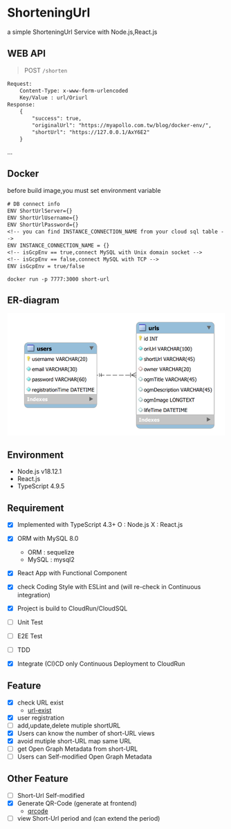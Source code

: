# ShorteningUrl
a simple ShorteningUrl Service with Node.js,React.js
## WEB API
> POST `/shorten`

    Request:
        Content-Type: x-www-form-urlencoded
        Key/Value : url/Oriurl
    Response:
        {
            "success": true,
            "originalUrl": "https://myapollo.com.tw/blog/docker-env/",
            "shortUrl": "https://127.0.0.1/AxY6E2"
        }
...


## Docker
before build image,you must set environment variable
```
# DB connect info
ENV ShortUrlServer={}
ENV ShortUrlUsername={}
ENV ShortUrlPassword={}
<!-- you can find INSTANCE_CONNECTION_NAME from your cloud sql table -->
ENV INSTANCE_CONNECTION_NAME = {}
<!-- isGcpEnv == true,connect MySQL with Unix domain socket -->
<!-- isGcpEnv == false,connect MySQL with TCP -->
ENV isGcpEnv = true/false
```

```
docker run -p 7777:3000 short-url
```

## ER-diagram
![](https://github.com/kaizziizg/ShorteningUrl/blob/main/public/images/ERdiagram.png?raw=true)

## Environment
* Node.js v18.12.1
* React.js 
* TypeScript 4.9.5

## Requirement
- [x] Implemented with TypeScript 4.3+
    O : Node.js X : React.js
- [x] ORM with MySQL 8.0
    * ORM : sequelize
    * MySQL : mysql2
- [x] React App with Functional Component
- [x] check Coding Style with ESLint and (will re-check in Continuous integration)
- [x] Project is build to CloudRun/CloudSQL

- [ ] Unit Test
- [ ] E2E Test
- [ ] TDD
- [x] Integrate (CI)CD
    only Continuous Deployment to CloudRun

## Feature
- [x] check URL exist
    * [url-exist](https://www.npmjs.com/package/url-exist)
- [x] user registration
- [ ] add,update,delete mutiple shortURL
- [x] Users can know the number of short-URL views
- [x] avoid mutiple short-URL map same URL
- [ ] get Open Graph Metadata from short-URL
- [ ] Users can Self-modified Open Graph Metadata

## Other Feature
- [ ] Short-Url Self-modified
- [x] Generate QR-Code (generate at frontend)
    * [qrcode](https://www.npmjs.com/package/qrcode)
- [ ] view Short-Url period and (can extend the period)
